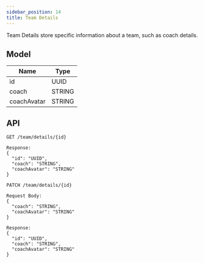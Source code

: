 ```yaml
---
sidebar_position: 14
title: Team Details
---
```


Team Details store specific information about a team, such as coach details.

## Model

| Name        | Type   |
| ----------- | ------ |
| id          | UUID   |
| coach       | STRING |
| coachAvatar | STRING |

## API

```
GET /team/details/{id}

Response:
{
  "id": "UUID",
  "coach": "STRING",
  "coachAvatar": "STRING"
}
```

```
PATCH /team/details/{id}

Request Body:
{
  "coach": "STRING",
  "coachAvatar": "STRING"
}

Response:
{
  "id": "UUID",
  "coach": "STRING",
  "coachAvatar": "STRING"
}
```
